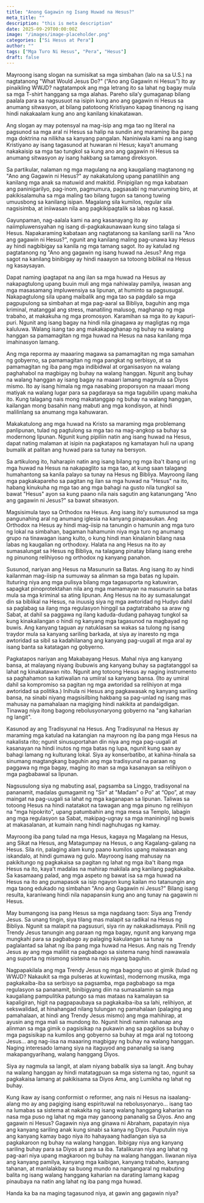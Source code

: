```yaml
---
title: "Anong Gagawin ng Isang Huwad na Hesus?"
meta_title: ""
description: "this is meta description"
date: 2025-09-29T00:00:00Z
image: "/images/image-placeholder.png"
categories: ["Si Hesus at Pera"]
author: ""
tags: ["Mga Turo Ni Hesus", "Pera", "Hesus"]
draft: false
---
```


Mayroong isang slogan na sumisikat sa mga simbahan (lalo na sa U.S.) na nagtatanong "What Would Jesus Do?" (“Ano ang Gagawin ni Hesus”) Ito ay pinaikling WWJD? nagtatampok ang mga letrang ito sa lahat ng bagay mula sa mga T-shirt hanggang sa mga alahas. Pareho sila’y gumaganap bilang paalala para sa nagsusuot na isipin kung ano ang gagawin ni Hesus sa anumang sitwasyon, at bilang patotoong Kristiyano kapag tinanong ng isang hindi nakakaalam kung ano ang kanilang kinakatawan.  
  
Ang slogan ay may potensyal na mag-isip ang mga tao ng literal na pagsunod sa mga aral ni Hesus sa halip na sundin ang maraming iba pang mga doktrina na nilikha sa kanyang pangalan. Naniniwala kami na ang isang Kristiyano ay isang tagasunod at huwaran ni Hesus; kaya't anumang nakakaisip sa mga tao tungkol sa kung ano ang gagawin ni Hesus sa anumang sitwasyon ay isang hakbang sa tamang direksyon.  
  
Sa partikular, nalaman ng mga magulang na ang kaugaliang magtanong ng "Ano ang Gagawin ni Hesus?" ay nakakatulong upang panatilihin ang kanilang mga anak sa matuwid and makitid. Pinipigilan ng mga kabataan ang paninigarilyo, pag-inom, pagmumura, pagsasabi ng maruruming biro, at pakikisalamuha sa mga maling tao bilang tugon sa tanong tuwing umuusbong sa kanilang isipan. Magalang sila kumilos, regular sila nagsisimba, at iniiwasan nila ang pagkikipagtalik sa labas ng kasal.  
  
Gayunpaman, nag-aalala kami na ang kasanayang ito ay naiimpluwensyahan ng isang di-pagkakaunawaan kung sino talaga si Hesus. Napakaraming kabataan ang nagtatanong sa kanilang sarili na "Ano ang gagawin ni Hesus?", ngunit ang kanilang maling pag-unawa kay Hesus ay hindi nagbibigay sa kanila ng mga tamang sagot. Ito ay katulad ng pagtatanong ng "Ano ang gagawin ng isang huwad na Jesus? Ang mga sagot na kanilang binibigay ay hindi naaayon sa totoong biblikal na Hesus ng kasaysayan.  
  
Dapat naming ipagtapat na ang ilan sa mga huwad na Hesus ay nakapagtulong upang buuin muli ang mga nahiwalay pamilya, iwasan ang mga masasamang impluwensiya sa lipunan, at huminto sa pagsusugal. Nakapagtulong sila upang maibalik ang mga tao sa pagdalo sa mga pagpupulong sa simbahan at mga pag-aaral sa Bibliya, baguhin ang mga kriminal, matanggal ang stress, manatiling malusog, maghanap ng mga trabaho, at makakuha ng mga promosyon. Karamihan sa mga ito ay kapuri-puri. Ngunit ang isang bagay na hindi nila ginagawa ay magligtas ng mga kaluluwa. Walang isang tao ang makakapaghanap ng buhay na walang hanggan sa pamamagitan ng mga huwad na Hesus na nasa kanilang mga imahinasyon lamang.  
  
Ang mga reporma ay maaaring magawa sa pamamagitan ng mga samahan ng gobyerno, sa pamamagitan ng mga pangkat ng serbisyo, at sa pamamagitan ng iba pang mga indibidwal at organisasyon na walang paghahabol na magbigay ng buhay na walang hanggan. Ngunit ang buhay na walang hanggan ay isang bagay na maaari lamang magmula sa Diyos mismo. Ito ay isang himala ng mga nasabing proporsyon na maaari mong matiyak na walang lugar para sa pagdaraya sa mga tagubilin upang makuha ito. Kung talagang nais mong makatanggap ng buhay na walang hanggan, kailangan mong basahin nang mabuti ang mga kondisyon, at hindi malilinlang sa anumang mga kahuwaran.  
  
Makakatulong ang mga huwad na Kristo sa maraming mga problemang panlipunan, tulad ng pagtulong sa mga tao na mag-angkop sa buhay sa modernong lipunan. Ngunit kung pipiliin natin ang isang huwad na Hesus, dapat nating malaman at isipin na pagkatapos ng kamatayan huli na upang bumalik at palitan ang huwad para sa tunay na bersyon.  
  
Sa artikulong ito, haharapin natin ang isang bilang ng mga iba't ibang uri ng mga huwad na Hesus na nakapaglito sa mga tao, at kung saan talagang humahantong sa kanila palayo sa tunay na Hesus ng Bibliya. Mayroong ilang mga pagkakapareho sa pagitan ng ilan sa mga huwad na "Hesus" na ito, habang kinukuha ng mga tao ang mga bahagi na gusto nila tungkol sa bawat "Hesus" ayon sa kung paano nila nais sagutin ang katanungang "Ano ang gagawin ni Jesus?" sa bawat sitwasyon.  
  
Magsisimula tayo sa Orthodox na Hesus. Ang isang ito’y sumusunod sa mga pangunahing aral ng anumang iglesia na kanyang pinapasukan. Ang Orthodox na Hesus ay hindi mag-iisip na tanungin o hamunin ang mga turo ng lokal na simbahan, bagaman hahamunin niya mga turo ng anumang grupo na tinawagan isang kulto, o kung hindi man kinalanin bilang nasa labas ng kaugalian ng orthodoxy. Halata na ang Hesus na ito ay sumasalungat sa Hesus ng Bibliya, na talagang pinatay bilang isang erehe ng pinunong relihiyoso ng orthodox ng kanyang panahon.  
  
Susunod, nariyan ang Hesus na Masunurin sa Batas. Ang isang ito ay hindi kailanman mag-iisip na sumuway sa alinman sa mga batas ng lupain. Ituturing niya ang mga pulisya bilang mga tagasuporta ng katuwiran, sapagkat pinoprotektahan nila ang mga mamamayan na masunurin sa batas mula sa mga kriminal sa ating lipunan. Ang Hesus na ito ay sumasalungat din sa biblikal na Hesus, na inuusig siya ng mga awtoridad ng Hudyo dahil sa paglabag sa ilang mga regulasyon hinggil sa pagtatrabaho sa araw ng Sabat, at dahil sa paggawa ng ilang kaduda-dudang pahayag tungkol sa kung kinakailangan o hindi ng kanyang mga tagasunod na magbayad ng buwis. Ang kanyang taguan ay natuklasan sa wakas sa tulong ng isang traydor mula sa kanyang sariling barkada, at siya ay inaresto ng mga awtoridad sa sibil sa kadahilanang ang kanyang pag-uugali at mga aral ay isang banta sa katatagan ng gobyerno.  
  
Pagkatapos nariyan ang Makabayang Hesus. Mahal niya ang kanyang bansa, at malayang niyang ibubuwis ang kanyang buhay sa pagtatanggol sa lahat ng kinakatawan nito. Ngunit ang totoong Hesus ay naging instrumento sa paghahamon sa katiwalian na umiiral sa kanyang bansa. (Ito ay umiral dahil sa kompromiso sa pagitan ng mga awtoridad sa relihiyon at mga awtoridad sa politika.) Inihula ni Hesus ang pagkawasak ng kanyang sariling bansa, na sinabi niyang magsisilbing hakbang sa pag-unlad ng isang mas mahusay na pamahalaan na magiging hindi nakikita at pandaigdigan. Tinawag niya itong bagong rebolusyonaryong gobyerno na "ang kaharian ng langit".  
  
Kasunod ay ang Tradisyunal na Hesus. Ang Tradisyunal na Hesus ay maraming mga katulad na katangian na mayroon ng iba pang mga Hesus na nakalista rito; ngunit sinusuportahan din niya ang mga pag-uugali at kasanayan na hindi inutos ng mga batas ng lupa, ngunit kung saan ay bahagi lamang ng kulturang lokal. Siya ay konserbatibo, at kahina-hinala sa sinumang magtangkang baguhin ang mga tradisyunal na paraan ng paggawa ng mga bagay, maging ito man sa mga kasanayan sa relihiyon o mga pagbabawal sa lipunan.  
  
Nagsusulong siya ng mabuting asal, pagsamba sa Linggo, tradisyonal na pananamit, madalas gumagamit ng "Sir" at "Madam" o Po” at “Opo”, at may maingat na pag-uugali sa lahat ng mga kaganapan sa lipunan. Taliwas sa totoong Hesus na hindi natatakot na tawagan ang mga pinuno ng relihiyon na "mga hipokrito", upang patumbahin ang mga mesa sa Templo, labagin ang mga regulasyon sa Sabat, makipag-ugnay sa mga maniningil ng buwis at makasalanan, at kumain nang hindi naghuhugas ng kamay.  
  
Mayroong iba pang tulad na mga Hesus, kagaya ng Magalang na Hesus, ang Sikat na Hesus, ang Matagumpay na Hesus, o ang Kagalang-galang na Hesus. Sila rin, palaging alam kung paano kumilos upang maiwasan ang iskandalo, at hindi gumawa ng gulo. Mayroong isang mahusay na pakikitungo ng pagkakaisa sa pagitan ng lahat ng mga iba't ibang mga Hesus na ito, kaya't madalas na mahirap makilala ang kanilang pagkakaiba. Sa kasamaang palad, ang mga aspeto ng bawat isa sa mga huwad na Hesus na ito ang pumapasok sa isip ngayon kung kailan mo tatanungin ang mga taong edukado ng simbahan "Ano ang Gagawin ni Jesus?" Bilang isang resulta, karaniwang hindi nila napapansin kung ano ang tunay na gagawin ni Hesus.  
  
May bumangong isa pang Hesus sa mga nagdaang taon: Siya ang Trendy Jesus. Sa unang tingin, siya tilang mas malapit sa radikal na Hesus ng Bibliya. Ngunit sa malapit na pagsusuri, siya rin ay nakakadismaya. Pinili ng Trendy Jesus tanungin ang paraan ng mga bagay, ngunit ang kanyang mga mungkahi para sa pagbabago ay palaging kakulangan sa tunay na paglalantad sa lahat ng iba pang mga huwad na Hesus. Ang nais ng Trendy Jesus ay ang mga maliliit na pagbabago sa sistema nang hindi nawawala ang suporta ng mismong sistema na nais niyang baguhin.  
  
Nagpapakilala ang mga Trendy Jesus ng mga bagong uso at gimik (tulad ng WWJD? Nakaukit sa mga pulseras at kuwintas), modernong musika, mga pagkakaiba-iba sa serbisyo sa pagsamba, mga pagbabago sa mga regulasyon sa pananamit, binibigyang diin na sumasalamin sa mga kaugaliang pampulitika patungo sa mas mataas na kamalayan sa kapaligiran, higit na pagpapaubaya sa pagkakaiba-iba sa lahi, relihiyon, at sekswalidad, at hinahangad nilang tulungan ng pamahalaan (palaging ang pamahalaan, at hindi ang Trendy Jesus mismo) ang mga mahihirap, at ayusin ang mga mali sa mundong ito. Ngunit hindi namin nahanap ang alinman sa mga gimik o pagsisikap na pukawin ang sa pagkilos sa buhay o mga pagsisikap na kumilos ang gobyerno sa buhay at mga aral ng totoong Jesus... ang nag-iisa na maaaring magbigay ng buhay na walang hanggan. Naging interesado lamang siya na itaguyod ang pananalig sa isang makapangyarihang, walang hanggang Diyos.  
  
Siya ay nagmula sa langit, at alam niyang babalik siya sa langit. Ang buhay na walang hanggan ay hindi matatagpuan sa mga sistema ng tao, ngunit sa pagkakaisa lamang at pakikisama sa Diyos Ama, ang Lumikha ng lahat ng buhay.  
  
Kung ikaw ay isang conformist o reformer, ang nais ni Hesus na isaalang-alang mo ay ang pagiging isang espirituwal na rebolusyonaryo… isang tao na lumabas sa sistema at nakakita ng isang walang hanggang kaharian na nasa mga puso ng lahat ng mga may ganoong pananalig sa Diyos. Ano ang gagawin ni Hesus? Gagawin niya ang ginawa ni Abraham, papatayin niya ang kanyang sariling anak kung sinabi sa kanya ng Diyos. Puputulin niya ang kanyang kamay bago niya ito hahayaang hadlangan siya sa pagkakaroon ng buhay na walang hanggan. Ibibigay niya ang kanyang sariling buhay para sa Diyos at para sa iba. Tatalikuran niya ang lahat ng pag-aari niya upang magkaroon ng buhay na walang hanggan. Iiwanan niya ang kanyang pamilya, kanyang mga kaibigan, kanyang trabaho, kanyang tahanan, at manlalakbay sa buong mundo na nangangaral ng mabuting balita ng isang walang hanggang kaharian na darating lamang kapag pinaubaya na natin ang lahat ng iba pang mga huwad.  
  
Handa ka ba na maging tagasunod niya, at gawin ang gagawin niya?
